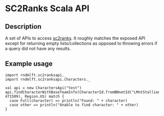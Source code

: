 # SC2Ranks Scala API
## Description
A set of APIs to access [sc2ranks](http://www.sc2ranks.com/). It roughly matches the exposed API except for returning empty lists/collections as opposed to throwing errors if a query did not have any results.



## Example usage

    import rndmlft.sc2ranksapi._
    import rndmlft.sc2ranksapi.characters._

    val api = new CharactersApi("test")
    api.findCharacterWithBaseTeamInfo(CharacterId.fromBNnetId("LMntStallion", 471509), Region.US) match {
      case Full(character) => println("Found: " + character)
      case other => println("Unable to find character: " + other)
    }
